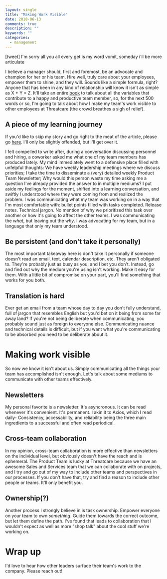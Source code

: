 ```yaml
---
layout: single
title: "Making Work Visible"
date: 2018-06-13
comments: true
description: ""
keywords: ""
categories:
  - management
---
```


[tweet]
I'm sorry all you all every get is my word vomit, someday i'll be more articulate

I believe a manager should, first and foremost, be an advocate and champion for her or his team. Hire well, truly care about your employees, empower them to shine, and they will. Sounds like a simple formula, right? Anyone that has been in any kind of relationship will know it isn't as simple as X + Y = Z. It'll take an entire [book](https://www.amazon.com/High-Output-Management-Andrew-Grove-ebook/dp/B015VACHOK) to talk about all the variables that contribute to a happy and productive team member, so, for the next 500 words or so, I'm going to talk about how I make my team's work visible to other employees at Threatcare (the crowd breathes a sigh of relief).

## A piece of my learning journey

If you'd like to skip my story and go right to the meat of the article, please go [here](). I'll only be slightly offended, but I'll get over it.

I felt compelled to write after, during a conversation discussing personnel and hiring, a coworker asked me what one of my team members has produced lately. My mind immediately went to a defensive place filled with unfelpful thoughts: We have weekly leadership meetings where we discuss priorities; I take the time to disseminate a (very) detailed weekly Product Team Newsletter; Why would this person waste my time asking me a question I've already provided the answer to in multiple mediums? I put aside my feelings for the moment, shifted into a learning conversation, and swiftly I understood where they were coming from and realized the problem. I was communicating what my team was working on in a way that I'm most comfortable with: bullet points filled with tasks completed. Release notes. Technical jargon. No mention of why we prioritized this task over another or how it's going to affect the other teams. I was communicating the _what_, but leaving out the _why_. I was advocating for my team, but in a language that only my team understood.

## Be persistent (and don't take it personally)

The most important takeaway here is don't take it personally if someone doesn't read an email, text, calendar description, etc. They aren't obligated to. They're probably just as busy as you, and I bet you don't. Instead, go and find out why the medium you're using isn't working. Make it easy for them. With a little bit of compromise on your part, you'll find something that works for you both.

## Translation is hard

Ever get an email from a team whose day to day you don't fully understand, full of jargon that resembles English but you'd bet on it being from some far away land? If you're not being deliberate when communicating, you probably sound just as foreign to everyone else. Communicating nuance and technical details is difficult, but if you want what you're communicating to be absorbed you need to be deliberate about it.

# Making work visible

So now we know it isn't about us. Simply communicating all the things your team has accomplished isn't enough. Let's talk about some mediums to communicate with other teams effectively.

## Newsletters

My personal favorite is a newsletter. It's asyncronous. It can be read whenever it's convenient. It's permanent. I akin it to Axios, which I read daily- Consistency, accessability, and reliability being the three main ingredients to a successful and often read periodical.

## Cross-team collaboration

In my opinion, cross-team collaboration is more effective than newsletters on the individual level, but obviously doesn't have the reach and is ephemeral. The Product Team is lucky at Threatcare because we have an awesome Sales and Services team that we can collaborate with on projects, and I try and go out of my way to include other teams and perspectives in our processes. If you don't have that, try and find a reason to include other people or teams. It'll only benefit you.

## Ownership(?)

Another process I strongly believe in is task ownership. Empower everyone on your team to own _something_. Guide them towards the correct outcome, but let them define the path. I've found that leads to collaboration that I wouldn't expect as well as more "shop talk" about the cool stuff we're working on.

# Wrap up

I'd love to hear how other leaders surface their team's work to the company. Please reach out!
